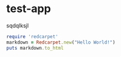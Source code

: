 # test-app
sqdqlksjl
```ruby
require 'redcarpet'
markdown = Redcarpet.new("Hello World!")
puts markdown.to_html
```
